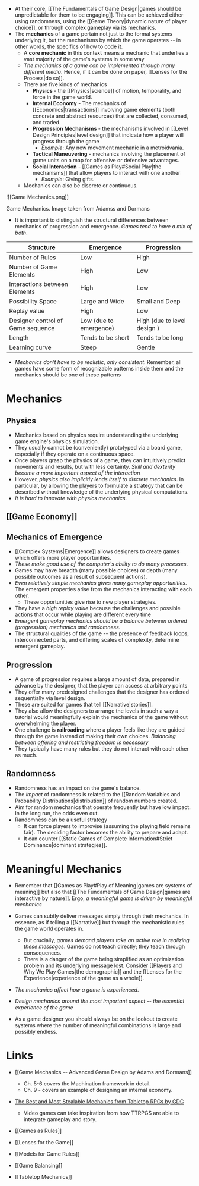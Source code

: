 * At their core, [[The Fundamentals of Game Design|games should be unpredictable for them to be engaging]]. This can be achieved either using randomness, using the [[Game Theory|dynamic nature of player choice]], or through complex gameplay via its mechanics.
* The **mechanics** of a game pertain not just to the formal systems underlying it, but the mechanisms by which the game operates -- in other words, the specifics of how to code it. 
	* A **core mechanic** in this context means a mechanic that underlies a vast majority of the game's systems in some way
	* *The mechanics of a game can be implemented through many different media*. Hence, if it can be done on paper, [[Lenses for the Process|do so]].
	* There are five kinds of mechanics 
		* **Physics** - the [[Physics|science]] of motion, temporality, and force in the game world. 
		* **Internal Economy** - The mechanics of [[Economics|transactions]] involving game elements (both concrete and abstract resources) that are collected, consumed, and traded.
		* **Progression Mechanisms** - the mechanisms involved in [[Level Design Principles|level design]] that indicate how a player will progress through the game 
			* *Example*: Any new movement mechanic in a metroidvania. 
		* **Tactical Maneuvering** - mechanics involving the placement of game units on a map for offensive or defensive advantages. 
		* **Social Interaction** - [[Games as Play#Social Play|the mechanisms]] that allow players to interact with one another 
			* *Example*: Giving gifts.
	* Mechanics can also be discrete or continuous. 

![[Game Mechanics.png]]
<figcaption> Game Mechanics. Image taken from Adamss and Dormans</figcaption>

* It is important to distinguish the structural differences between mechanics of progression and emergence. *Games tend to have a mix of both*. 
  
| Structure                         | Emergence              | Progression                 |
| --------------------------------- | ---------------------- | --------------------------- |
| Number of Rules                   | Low                    | High                        |
| Number of Game Elements           | High                   | Low                         |
| Interactions between Elements     | High                   | Low                         |
| Possibility Space                 | Large and Wide         | Small and Deep              |
| Replay value                      | High                   | Low                         |
| Designer control of Game sequence | Low (due to emergence) | High (due to level design ) |
| Length                            | Tends to be short      | Tends to be long            |
| Learning curve                    | Steep                  | Gentle                      |

* *Mechanics don't have to be realistic, only consistent*.  Remember, all games have some form of recognizable patterns inside them and the mechanics should be one of these patterns 
# Mechanics 
## Physics
* Mechanics based on physics require understanding the underlying game  engine's physics simulation. 
* They usually cannot be (conveniently) prototyped via a board game, especially if they operate on a continuous space.
* Once players grasp the physics of a game, they can intuitively predict movements and results, but with less certainty. *Skill and dexterity become a more important aspect of the interaction*
* However, *physics also implicitly lends itself to discrete mechanics*. In particular, by allowing the players to formulate a strategy that can be described without knowledge of the underlying physical computations.
* *It is hard to innovate with physics mechanics*. 

## [[Game Economy]]

## Mechanics of Emergence 
* [[Complex Systems|Emergence]] allows designers to create games which offers more player opportunities. 
* *These make good use of the computer's ability to do many processes*. 
* Games may have breadth (many possible choices) or depth (many possible outcomes as a result of subsequent actions).
* *Even relatively simple mechanics gives many gameplay opportunities*. The emergent properties arise from the mechanics interacting with each other. 
	* These opportunities give rise to new player strategies. 
* They have a *high replay value* because the challenges and possible actions that occur while playing are different every time
* *Emergent gameplay mechanics should be a balance between ordered (progression) mechanics and randomness*.
* The structural qualities of the game -- the presence of feedback loops, interconnected parts, and differing scales of complexity, determine emergent gameplay. 

## Progression 
* A game of progression requires a large amount of data, prepared in advance by the designer, that the player can access at arbitrary points
* They offer many predesigned challenges that the designer has ordered sequentially via level design. 
* These are suited for games that tell [[Narrative|stories]]. 
* They also allow the designers to arrange the levels in such a way a tutorial would meaningfully explain the mechanics of the game without overwhelming the player. 
* One challenge is **railroading** where a player feels like they are guided through the game instead of making their own choices. *Balancing between offering and restricting freedom is necessary*
* They typically have many rules but they do not interact with each other as much.

## Randomness 
* Randomness has an impact on the game's balance. 
* The *impact* of randomness is related to the [[Random Variables and Probability Distributions|distribution]] of random numbers created. 
* Aim for random mechanics that operate frequently but have low impact. In the long run, the odds even out. 
* Randomness can be a useful strategy 
	* It can force players to improvise (assuming the playing field remains fair). The deciding factor becomes the ability to prepare and adapt. 
	* It can counter [[Static Games of Complete Information#Strict Dominance|dominant strategies]]. 

# Meaningful Mechanics 
* Remember that [[Games as Play#Play of Meaning|games are systems of meaning]] but also that [[The Fundamentals of Game Design|games are interactive by nature]]. Ergo, *a meaningful game is driven by meaningful mechanics*
* Games can subtly deliver messages simply through their mechanics. In essence, as if telling a [[Narrative]] but through the mechanistic rules the game world operates in. 
	* But crucially, *games demand players take an active role in realizing these messages*. Games do not teach directly; they teach through consequences.
	* There is a danger of the game being simplified as an optimization problem and its underlying message lost. Consider [[Players and Why We Play Games|the demographic]] and the [[Lenses for the Experience|experience of the game as a whole]]. 
* *The mechanics affect how a game is experienced*. 
* *Design mechanics around the most important aspect -- the essential experience of the game*

* As a game designer you should always be on the lookout to create systems where the number of meaningful combinations is large and possibly endless.
# Links 
* [[Game Mechanics -- Advanced Game Design by Adams and Dormans]]
	* Ch. 5-6 covers the Machination framework in detail. 
	* Ch. 9 - covers an example of designing an internal economy.

* [The Best and Most Stealable Mechanics from Tabletop RPGs by GDC](https://www.youtube.com/watch?v=6sXdCKd0XdE)
	* Video games can take inspiration from how TTRPGS are able to integrate gameplay and story.

* [[Games as Rules]]
* [[Lenses for the Game]]
* [[Models for Game Rules]]
* [[Game Balancing]]
* [[Tabletop Mechanics]]